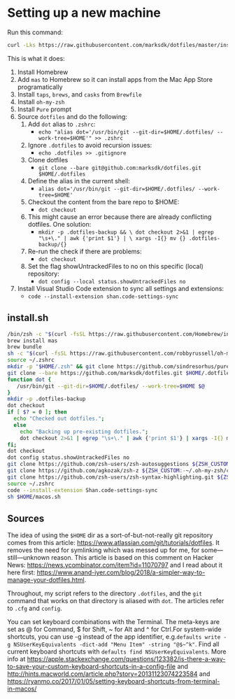 # Setting up a new machine

Run this command:

```zsh
curl -Lks https://raw.githubusercontent.com/marksdk/dotfiles/master/install.sh | /bin/bash -x
```

This is what it does:

1. Install Homebrew
2. Add `mas` to Homebrew so it can install apps from the Mac App Store programatically
3. Install `taps`, `brews`, and `casks` from `Brewfile`
4. Install `oh-my-zsh`
5. Install `Pure` prompt
6. Source `dotfiles` and do the following:
   1. Add `dot` alias to `.zshrc`:
      - `echo "alias dot='/usr/bin/git --git-dir=$HOME/.dotfiles/ --work-tree=$HOME'" >> .zshrc`
   2. Ignore `.dotfiles` to avoid recursion issues:
      - `echo .dotfiles >> .gitignore`
   3. Clone dotfiles
      - `git clone --bare git@github.com:marksdk/dotfiles.git $HOME/.dotfiles`
   4. Define the alias in the current shell:
      - `alias dot='/usr/bin/git --git-dir=$HOME/.dotfiles/ --work-tree=$HOME'`
   5. Checkout the content from the bare repo to $HOME:
      - `dot checkout`
   6. This might cause an error because there are already conflicting dotfiles. One solution:
      - `mkdir -p .dotfiles-backup && \ dot checkout 2>&1 | egrep "\s+\." | awk {'print $1'} | \ xargs -I{} mv {} .dotfiles-backup/{}`
   7. Re-run the check if there are problems:
      - `dot checkout`
   8. Set the flag showUntrackedFiles to no on this specific (local) repository:
      - `dot config --local status.showUntrackedFiles no`
7. Install Visual Studio Code extension to sync all settings and extensions:
   - `code --install-extension shan.code-settings-sync`

## install.sh

```bash
/bin/zsh -c "$(curl -fsSL https://raw.githubusercontent.com/Homebrew/install/master/install.sh)"
brew install mas
brew bundle
sh -c "$(curl -fsSL https://raw.githubusercontent.com/robbyrussell/oh-my-zsh/master/tools/install.sh)"
source ~/.zshrc
mkdir -p "$HOME/.zsh" && git clone https://github.com/sindresorhus/pure.git "$HOME/.zsh/pure"
git clone --bare https://github.com/marksdk/dotfiles.git $HOME/.dotfiles
function dot {
   /usr/bin/git --git-dir=$HOME/.dotfiles/ --work-tree=$HOME $@
}
mkdir -p .dotfiles-backup
dot checkout
if [ $? = 0 ]; then
  echo "Checked out dotfiles.";
  else
    echo "Backing up pre-existing dotfiles.";
    dot checkout 2>&1 | egrep "\s+\." | awk {'print $1'} | xargs -I{} mv {} .dotfiles-backup/{}
fi;
dot checkout
dot config status.showUntrackedFiles no
git clone https://github.com/zsh-users/zsh-autosuggestions ${ZSH_CUSTOM:-~/.oh-my-zsh/custom}/plugins/zsh-autosuggestions
git clone https://github.com/agkozak/zsh-z ${ZSH_CUSTOM:-~/.oh-my-zsh/custom}/plugins/zsh-z
git clone https://github.com/zsh-users/zsh-syntax-highlighting.git ${ZSH_CUSTOM:-~/.oh-my-zsh/custom}/plugins/zsh-syntax-highlighting
source ~/.zshrc
code --install-extension Shan.code-settings-sync
sh $HOME/macos.sh
```

## Sources

The idea of using the `$HOME` dir as a sort-of-but-not-really git repository comes from this article: <https://www.atlassian.com/git/tutorials/dotfiles>. It removes the need for symlinking which was messed up for me, for some—still—unknown reason. This article is based on this comment on Hacker News: <https://news.ycombinator.com/item?id=11070797> and I read about it here first: <https://www.anand-iyer.com/blog/2018/a-simpler-way-to-manage-your-dotfiles.html>.

Throughout, my script refers to the directory `.dotfiles`, and the `git` command that works on that directory is aliased with `dot`. The articles refer to `.cfg` and `config`.

You can set keyboard combinations with the Terminal. The meta-keys are set as @ for Command, $ for Shift, ~ for Alt and ^ for Ctrl.For system-wide shortcuts, you can use -g instead of the app identifier, e.g.`defaults write -g NSUserKeyEquivalents -dict-add "Menu Item" -string "@$~^k"`. Find all current keyboard shortcuts with `defaults find NSUserKeyEquivalents`. More info at <https://apple.stackexchange.com/questions/123382/is-there-a-way-to-save-your-custom-keyboard-shortcuts-in-a-config-file> and <http://hints.macworld.com/article.php?story=20131123074223584> and <https://ryanmo.co/2017/01/05/setting-keyboard-shortcuts-from-terminal-in-macos/>
